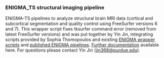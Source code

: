 ### ENIGMA_TS structural imaging  pipeline 

ENIGMA-TS pipelines to analyze structural brain MRI data (cortical and subcortical segmentation and quality control using FreeSurfer versions 6 and 7). This wrapper script fixes tksurfer command error (removed from latest FreeSurfer versions) and was put together by Yin Jin, integrating scripts provided by Sophia Thomopoulos and existing [ENIGMA wrapper scripts](https://enigma.ini.usc.edu/protocols/imaging-protocols/) and [published ENIGMA pipelines](https://github.com/npnl/ENIGMA-Wrapper-Scripts). [Further documentation](https://github.com/Paschou-Lab/ENIGMA_TS_T1_pipeline/blob/main/README_basic.pdf) available here. For questions please contact Yin Jin (jin368@purdue.edu).

